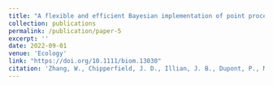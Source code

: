 ```yaml
---
title: "A flexible and efficient Bayesian implementation of point process models for spatial capture-recapture data"
collection: publications
permalink: /publication/paper-5
excerpt: ''
date: 2022-09-01
venue: 'Ecology'
link: "https://doi.org/10.1111/biom.13030"
citation: 'Zhang, W., Chipperfield, J. D., Illian, J. B., Dupont, P., Milleret, C., de Valpine, P., and Bischof, R. (2022). A flexible and efficient Bayesian implementation of point process models for spatial capture-recapture data. <i>Ecology<i>, Accepted.'
---
```

